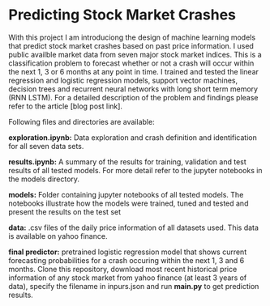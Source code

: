 # Predicting Stock Market Crashes

With this project I am introduciong the design of machine learning models that predict stock market crashes based on past 
price information. I used public availble market data from seven major stock market indices. This is a classification problem to forecast whether or not a crash will occur within the next 1, 3 or 6 months at any point in time. I trained and tested the linear regression and logistic regression models, support vector machines, decision trees and recurrent neural networks with long short term memory (RNN LSTM). For a detailed description of the problem and findings please refer to the article [blog post link].

Following files and directories are available:

**exploration.ipynb:** Data exploration and crash definition and identification for all seven data sets.

**results.ipynb:** A summary of the results for training, validation and test results of all tested models. For more detail
refer to the jupyter notebooks in the models directory.

**models:** Folder containing jupyter notebooks of all tested models. The notebooks illustrate how the models were trained,
tuned and tested and present the results on the test set

**data:** .csv files of the daily price information of all datasets used. This data is available on yahoo finance.

**final predictor:** pretrained logistic regression model that shows current forecasting probabilities for a crash occuring
within the next 1, 3 and 6 months. Clone this repository, download most recent historical price information of any stock market from yahoo finance (at least 3 years of data), specify the filename in inpurs.json and run **main.py** to get prediction results.
